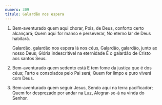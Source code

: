```yaml
---
numero: 309
titulo: Galardão nos espera
---
```

1. Bem-aventurado quem aqui chorar,
   Pois, de Deus, conforto certo alcançará;
   Quem aqui for manso e perseverar,
   No eterno lar de Deus habitará.

   Galardão, galardão nos espera lá nos céus,
   Galardão, galardão, junto ao nosso Deus;
   Glória indescritível na eternidade
   É o galardão de Cristo aos santos Seus.

2. Bem-aventurado quem sedento está
   E tem fome da justiça que é dos céus;
   Farto e consolados pelo Pai será;
   Quem for limpo e puro viverá com Deus.

3. Bem-aventurado quem seguir Jesus,
   Sendo aqui na terra pacificador;
   Quem for desprezado por andar na Luz,
   Alegrar-se-á na vinda do Senhor.
